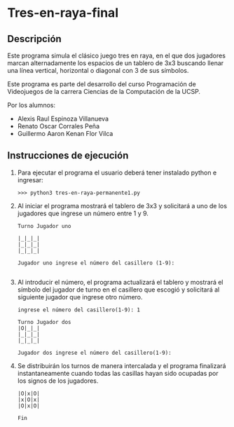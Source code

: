 # Tres-en-raya-final
## Descripción
Este programa simula el clásico juego tres en  raya,  en
el que dos jugadores marcan alternadamente los  espacios
de un tablero de 3x3 buscando llenar una línea vertical,
horizontal o diagonal con 3 de sus símbolos.

Este programa es parte del desarrollo del curso Programación
de Videojuegos de la carrera Ciencias de la Computación de la 
UCSP.

Por los alumnos:
- Alexis Raul Espinoza Villanueva
- Renato Oscar Corrales Peña
- Guillermo Aaron Kenan Flor Vilca
## Instrucciones de ejecución
1. Para ejecutar el programa el usuario deberá tener instalado python e ingresar:

    ```
    >>> python3 tres-en-raya-permanente1.py
    ```
 2. Al iniciar el programa mostrará el tablero de 3x3 y solicitará a uno de los jugadores que ingrese un número entre 1 y 9.
    
    ```
    Turno Jugador uno

    |_|_|_|
    |_|_|_|
    |_|_|_|

    Jugador uno ingrese el número del casillero (1-9):
   
    ```
 3. Al introducir el número, el programa actualizará el tablero y mostrará el símbolo del jugador de turno en el casillero que escogió y solicitará al siguiente jugador que ingrese otro número. 

    ```
    ingrese el número del casillero(1-9): 1

    Turno Jugador dos
    |O|_|_|
    |_|_|_|
    |_|_|_|

    Jugador dos ingrese el número del casillero(1-9): 

    ```
 4. Se distribuirán los turnos de manera intercalada y el programa finalizará instantaneamente cuando todas las casillas hayan sido ocupadas por los signos de los jugadores. 

    ```
    |O|x|O|
    |x|O|x|
    |O|x|O|

    Fin
    ```
    
